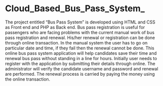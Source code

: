 # Cloud_Based_Bus_Pass_System_
The project entitled “Bus Pass System” is developed using HTML and CSS as Front end and PHP as Back end. Bus pass registration is useful for passengers who are facing problems with the current manual work of bus pass registration and renewal. His/her renewal or registration can be done through online transaction. In the manual system the user has to go on particular date and time, if they fail then the renewal cannot be done. This online bus pass system application will help candidates save their time and renewal bus pass without standing in a line for hours. Initially user needs to register with the application by submitting their details through online. The administrator will verify the candidate username and password and renewal are performed. The renewal process is carried by paying the money using the online transaction.
